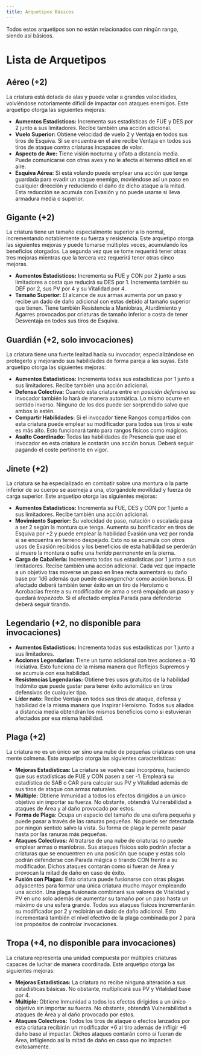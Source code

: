 ```yaml
---
title: Arquetipos Básicos
---
```


Todos estos arquetipos son no están relacionados con ningún rango, siendo así básicos.

# Lista de Arquetipos

## Aéreo (+2)

La criatura está dotada de alas y puede volar a grandes velocidades, volviéndose notoriamente difícil de impactar con ataques enemigos. Este arquetipo otorga las siguientes mejoras:

- **Aumentos Estadísticos:** Incrementa sus estadísticas de FUE y DES por 2 junto a sus limitadores. Recibe también una acción adicional.
- **Vuelo Superior:** Obtiene velocidad de vuelo 2 y Ventaja en todos sus tiros de Esquiva. Si se encuentra en el aire recibe Ventaja en todos sus tiros de ataque contra criaturas incapaces de volar. 
- **Aspecto de Ave:** Tiene visión nocturna y olfato a distancia media. Puede comunicarse con otras aves y no le afecta el terreno difícil en el aire.
- **Esquiva Aérea:** Si está volando puede emplear una acción que tenga guardada para evadir un ataque enemigo, moviéndose así un paso en cualquier dirección y reduciendo el daño de dicho ataque a la mitad. Esta reducción se acumula con Evasión y no puede usarse si lleva armadura media o superior.

## Gigante (+2)

La criatura tiene un tamaño especialmente superior a lo normal, incrementando notablemente su fuerza y resistencia. Este arquetipo otorga las siguientes mejoras y puede tomarse múltiples veces, acumulando los beneficios otorgados. La segunda vez que se tome requerirá tener otras tres mejoras mientras que la tercera vez requerirá tener otras cinco mejoras.

- **Aumentos Estadísticos:** Incrementa su FUE y CON por 2 junto a sus limitadores a costa que reducirá su DES por 1. Incrementa también su DEF por 2, sus PV por 4 y su Vitalidad por 4.
- **Tamaño Superior:** El alcance de sus armas aumenta por un paso y recibe un dado de daño adicional con estas debido al tamaño superior que tienen. Tiene también Resistencia a Maniobras, Aturdimiento y Agarres provocados por criaturas de tamaño inferior a costa de tener Desventaja en todos sus tiros de Esquiva.

## Guardián (+2, solo invocaciones)

La criatura tiene una fuerte lealtad hacia su invocador, especializándose en protegerlo y mejorando sus habilidades de forma pareja a las suyas. Este arquetipo otorga las siguientes mejoras:

- **Aumentos Estadísticos:** Incrementa todas sus estadísticas por 1 junto a sus limitadores. Recibe también una acción adicional.
- **Defensa Colectiva:** Cuando esta criatura entre en *posición defensiva* su invocador también lo hará de manera automática. Lo mismo ocurre en sentido inverso. Ninguno de los dos puede ser sorprendido salvo que ambos lo estén.
- **Compartir Habilidades:** Si el invocador tiene Rangos compartidos con esta criatura puede emplear su modificador para todos sus tiros si este es más alto. Esto funcionará tanto para rangos físicos como mágicos.
- **Asalto Coordinado:** Todas las habilidades de Presencia que use el invocador en esta criatura le costarán una acción bonus. Deberá seguir pagando el coste pertinente en vigor.

## Jinete (+2)

La criatura se ha especializado en combatir sobre una montura o la parte inferior de su cuerpo se asemeja a una, otorgándole movilidad y fuerza de carga superior. Este arquetipo otorga las siguientes mejoras:

- **Aumentos Estadísticos:** Incrementa su FUE, DES y CON por 1 junto a sus limitadores. Recibe también una acción adicional.
- **Movimiento Superior:** Su velocidad de paso, natación o escalada pasa a ser 2 según la montura que tenga. Aumenta su bonificador en tiros de Esquiva por +2 y puede emplear la habilidad Evasión una vez por ronda si se encuentra en terreno despejado. Esto no se acumula con otros usos de Evasión recibidos y los beneficios de esta habilidad se perderán si muere la montura o sufre una *herida permanente* en la pierna.
- **Carga de Caballería:** Incrementa todas sus estadísticas por 1 junto a sus limitadores. Recibe también una acción adicional. Cada vez que impacte a un objetivo tras moverse un paso en línea recta aumentará su daño base por 1d6 además que puede *desenganchar* como acción bonus. El afectado deberá también tener éxito en un tiro de Heroísmo o Acrobacias frente a su modificador de arma o será empujado un paso y quedará *tropezado*. Si el afectado emplea Parada para defenderse deberá seguir tirando. 

## Legendario (+2, no disponible para invocaciones)

- **Aumentos Estadísticos:** Incrementa todas sus estadísticas por 1 junto a sus limitadores.
- **Acciones Legendarias:** Tiene un turno adicional con tres acciones a -10 iniciativa. Esto funciona de la misma manera que Reflejos Supremos y se acumula con esa habilidad.
- **Resistencias Legendarias:** Obtiene tres usos gratuitos de la habilidad Indómito que puede gastar para tener éxito automático en tiros defensivos de cualquier tipo.
- **Líder nato:** Recibe Ventaja en todos sus tiros de ataque, defensa y habilidad de la misma manera que Inspirar Heroísmo. Todos sus aliados a distancia media obtendrán los mismos beneficios como si estuvieran afectados por esa misma habilidad.

## Plaga (+2)

La criatura no es un único ser sino una nube de pequeñas criaturas con una mente colmena. Este arquetipo otorga las siguientes características:

- **Mejoras Estadísticas:** La criatura se vuelve casi incorpórea, haciendo que sus estadísticas de FUE y CON pasen a ser -1. Empleará su estadística de SAB o CAR para calcular sus PV y Vitalidad además de sus tiros de ataque con armas naturales.
- **Múltiple:** Obtiene Inmunidad a todos los efectos dirigidos a un único objetivo sin importar su fuerza. No obstante, obtendrá Vulnerabilidad a ataques de Área y al daño provocado por estos.
- **Forma de Plaga**: Ocupa un espacio del tamaño de una esfera pequeña y puede pasar a través de las ranuras pequeñas. No puede ser detectada por ningún sentido salvo la vista. Su forma de plaga le permite pasar hasta por las ranuras más pequeñas. 
- **Ataques Colectivos:** Al tratarse de una nube de criaturas no puede emplear armas o maniobras. Sus ataques físicos solo podrán afectar a criaturas que se encuentren en una posición que ocupe y estas solo podrán defenderse con Parada mágica o tirando CON frente a su modificador. Dichos ataques contarán como si fueran de Área y provocan la mitad de daño en caso de éxito.
- **Fusión con Plagas:** Esta criatura puede fusionarse con otras plagas adyacentes para formar una única criatura mucho mayor empleando una acción. Una plaga fusionada combinará sus valores de Vitalidad y PV en uno solo además de aumentar su tamaño por un paso hasta un máximo de una esfera grande. Todos sus ataques físicos incrementarán su modificador por 2 y recibirán un dado de daño adicional. Esto incrementará también el nivel efectivo de la plaga combinada por 2 para los propósitos de controlar invocaciones.

## Tropa (+4, no disponible para invocaciones)

La criatura representa una unidad compuesta por múltiples criaturas capaces de luchar de manera coordinada. Este arquetipo otorga las siguientes mejoras:

- **Mejoras Estadísticas:** La criatura no recibe ninguna alteración a sus estadísticas básicas. No obstante, multiplicará sus PV y Vitalidad base por 4. 
- **Múltiple:** Obtiene Inmunidad a todos los efectos dirigidos a un único objetivo sin importar su fuerza. No obstante, obtendrá Vulnerabilidad a ataques de Área y al daño provocado por estos.
- **Ataques Colectivos:** Todos los tiros de ataque o efectos lanzados por esta criatura recibirán un modificador +6 al tiro además de infligir +6 daño base al impactar. Dichos ataques contarán como si fueran de Área, infligiendo así la mitad de daño en caso que no impacten exitosamente. 